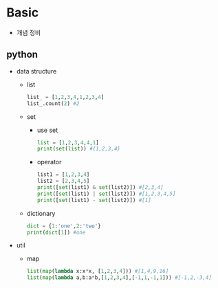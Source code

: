 # Basic

* 개념 정비

## python

* data structure
  * list
    ```python
    list_ = [1,2,3,4,1,2,3,4]
    list_.count(2) #2
    ```

  * set
    * use set
      ```python
      list = [1,2,3,4,4,1]
      print(set(list)) #{1,2,3,4}
      ```
    * operator
      ```python
      list1 = [1,2,3,4]
      list2 = [2,3,4,5]
      print([set(list1) & set(list2)]) #[2,3,4]
      print([set(list1) | set(list2)]) #[1,2,3,4,5]
      print([set(list1) - set(list2)]) #[1]
      ```

  * dictionary
    ```python
    dict = {1:'one',2:'two'}
    print(dict[1]) #one
    ```

* util
  * map
    ```python
    list(map(lambda x:x*x, [1,2,3,4])) #[1,4,9,16]
    list(map(lambda a,b:a*b,[1,2,3,4],[-1,1,-1,1])) #[-1,2,-3,4]
    ```
